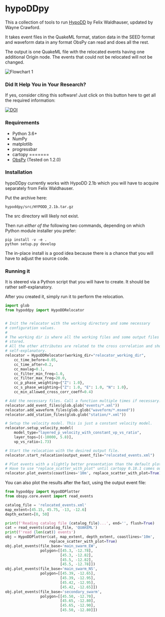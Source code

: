# hypoDDpy

This a collection of tools to run
[HypoDD](http://www.ldeo.columbia.edu/~felixw/hypoDD.html) by Felix Waldhauser,
updated by Wayne Crawford.

It takes event files in the QuakeML format, station data in the SEED format and
waveform data in any format ObsPy can read and does all the rest.

The output is one QuakeML file with the relocated events having one additional
Origin node. The events that could not be relocated will not be changed.

![Flowchart 1](https://raw.github.com/krischer/hypoDDpy/master/img/flowchart.png)

### Did It Help You in Your Research?

If yes, consider citing this software! Just click on this button here to get all the required information:

[![DOI](https://zenodo.org/badge/doi/10.5281/zenodo.18907.svg)](http://dx.doi.org/10.5281/zenodo.18907)


### Requirements

* Python 3.6+
* NumPy
* matplotlib
* progressbar
* cartopy
=======
* [ObsPy](http://obspy.org) (Tested on 1.2.0)

### Installation
hypoDDpy currently works with HypoDD 2.1b which you will have to acquire
separately from Felix Waldhauser.

Put the archive here:
```
hypoddpy/src/HYPODD_2.1b.tar.gz
```
The src directory will likely not exist.

Then run *either of the* following two commands, depending on which Python module installer you prefer:
```
pip install -v -e .
python setup.py develop
```

The in-place install is a good idea because there is a chance that you will
have to adjust the source code.


### Running it

It is steered via a Python script that you will have to create. It should be
rather self-explanatory.

After you created it, simply run it to perform the relocation.

```python
import glob
from hypoddpy import HypoDDRelocator


# Init the relocator with the working directory and some necessary
# configuration values.
#
# The working dir is where all the working files and some output files will be
# stored.
# All the other attributes are related to the cross correlation and should be
# self-explanatory.
relocator = HypoDDRelocator(working_dir="relocator_working_dir",
    cc_time_before=0.05,
    cc_time_after=0.2,
    cc_maxlag=0.1,
    cc_filter_min_freq=1.0,
    cc_filter_max_freq=20.0,
    cc_p_phase_weighting={"Z": 1.0},
    cc_s_phase_weighting={"Z": 1.0, "E": 1.0, "N": 1.0},
    cc_min_allowed_cross_corr_coeff=0.4)

# Add the necessary files. Call a function multiple times if necessary.
relocator.add_event_files(glob.glob("events/*.xml"))
relocator.add_waveform_files(glob.glob("waveform/*.mseed"))
relocator.add_station_files(glob.glob("station/*.xml"))

# Setup the velocity model. This is just a constant velocity model.
relocator.setup_velocity_model(
    model_type="layered_p_velocity_with_constant_vp_vs_ratio",
    layer_tops=[(-10000, 5.8)],
    vp_vs_ratio=1.73)

# Start the relocation with the desired output file.
relocator.start_relocation(output_event_file="relocated_events.xml")

# Plot events with a slightly better presentation than the default plots
# Have to use "replace_scatter_with_plot" until cartopy 0.18.1 comes out
relocator.plot_events(coastlines='10m', replace_scatter_with_plot=True)
```

You can also plot the results after the fact, using the output event file:
```python
from hypoddpy import HypoDDPlotter
from obspy.core.event import read_events

catalog_file = 'relocated_events.xml'
map_extent=[45.15, 45.75, -13, -12.6]
depth_extent=[0, 50]

print(f'Reading catalog file {catalog_file}...', end='', flush=True)
cat = read_events(catalog_file, 'QUAKEML')
print(f'read {len(cat)} events')
obj = HypoDDPlotter(cat, map_extent, depth_extent, coastlines='10m',
                    replace_scatter_with_plot=True)
obj.plot_events(file_base='main_swarm_EW',
                polygon=[[45.3, -12.78],
                         [45.3, -12.82],
                         [45.5, -12.82],
                         [45.5, -12.78]])
obj.plot_events(file_base='main_swarm_NS',
                polygon=[[45.39, -12.65],
                         [45.39, -12.95],
                         [45.42, -12.95],
                         [45.42, -12.65]])
obj.plot_events(file_base='secondary_swarm',
                polygon=[[45.50, -12.70],
                         [45.65, -12.80],
                         [45.65, -12.90],
                         [45.50, -12.80]])
```
